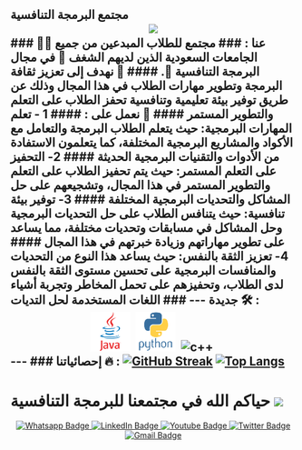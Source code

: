 ## مجتمع البرمجة التنافسية <div id="header" align="center"> <!--   <img src="https://media4.giphy.com/media/hpXdHPfFI5wTABdDx9/giphy.gif?cid=ecf05e47svoqlujyys5zh9k9br5w55fhiw8cespm4jo070ga&rid=giphy.gif&ct=g" width="300"/> --> <img src="https://media.tenor.com/LMpVMsVPmVEAAAAC/mobile-application-digital-marketing.gif" width="600"/> </div> ### :woman_technologist: عنا : ### مجتمع للطلاب المبدعين من جميع الجامعات السعودية الذين لديهم الشغف 🤩 في مجال البرمجة التنافسية 🤖. <!-- <img src="https://media.giphy.com/media/WUlplcMpOCEmTGBtBW/giphy.gif" width="30"> --> #### :seedling: نهدف إلى تعزيز ثقافة البرمجة وتطوير مهارات الطلاب في هذا المجال وذلك عن طريق توفير بيئة تعليمية وتنافسية تحفز الطلاب على التعلم والتطوير المستمر #### :telescope:   نعمل على : #### 1 - تعلم المهارات البرمجية: حيث يتعلم الطلاب البرمجة والتعامل مع الأكواد والمشاريع البرمجية المختلفة، كما يتعلمون الاستفادة من الأدوات والتقنيات البرمجية الحديثة #### 2- التحفيز على التعلم المستمر: حيث يتم تحفيز الطلاب على التعلم والتطوير المستمر في هذا المجال، وتشجيعهم على حل المشاكل والتحديات البرمجية المختلفة #### 3- توفير بيئة تنافسية: حيث يتنافس الطلاب على حل التحديات البرمجية وحل المشاكل في مسابقات وتحديات مختلفة، مما يساعد على تطوير مهاراتهم وزيادة خبرتهم في هذا المجال #### 4- تعزيز الثقة بالنفس: حيث يساعد هذا النوع من التحديات والمنافسات البرمجية على تحسين مستوى الثقة بالنفس لدى الطلاب، وتحفيزهم على تحمل المخاطر وتجربة أشياء جديدة --- ### اللغات المستخدمة لحل التديات  :hammer_and_wrench: : <div align="center"> <img src="https://github.com/devicons/devicon/blob/master/icons/java/java-original-wordmark.svg" title="Java" alt="Java" width="70" height="70"/>&nbsp; <img src="https://github.com/devicons/devicon/blob/master/icons/python/python-original-wordmark.svg" title="Python" alt="Python" width="70" height="70"/>&nbsp; <img src="https://github.com/isocpp/logos/blob/master/cpp_logo.svg" title="c++" alt="c++" width="70" height="70"/>&nbsp; </div> --- ### إحصائياتنا :fire: : [![GitHub Streak](http://github-readme-streak-stats.herokuapp.com?user=Challengeteam1&theme=dark&background=000000)](https://git.io/streak-stats) [![Top Langs](https://github-readme-stats.vercel.app/api/top-langs/?username=Challengeteam1&layout=compact&theme=vision-friendly-dark)](https://github.com/anuraghazra/github-readme-stats) <h1> حياكم الله في مجتمعنا للبرمجة التنافسية <img src="https://media.giphy.com/media/hvRJCLFzcasrR4ia7z/giphy.gif" width="30px"/> </h1> <div id="badges" align="center"> <a href="https://chat.whatsapp.com/IwAfr8zkfwSHIDwoMB97zr"> <img src="https://img.shields.io/badge/WhatsApp-25D366?style=for-the-badge&logo=whatsapp&logoColor=white" alt="Whatsapp Badge"/> </a> <a href="your-linkedin-URL"> <img src="https://img.shields.io/badge/LinkedIn-blue?style=for-the-badge&logo=linkedin&logoColor=white" alt="LinkedIn Badge"/> </a> <a href="your-youtube-URL"> <img src="https://img.shields.io/badge/YouTube-red?style=for-the-badge&logo=youtube&logoColor=white" alt="Youtube Badge"/> </a> <a href="https://twitter.com/Students_CPC"> <img src="https://img.shields.io/badge/Twitter-blue?style=for-the-badge&logo=twitter&logoColor=white" alt="Twitter Badge"/> </a> <a href="mailto:email@example.com"> <img src="https://img.shields.io/badge/Gmail-D14836?style=for-the-badge&logo=gmail&logoColor=white" alt="Gmail Badge"/> </a> </div> <div id="badges" align="center"> <img src="https://komarev.com/ghpvc/?username=Challengeteam1&style=flat-square&color=blue" alt=""/> </div> <!-- _____________________________________________________________________________________________________________________________________ --> <!-- ![ddacf13289d443f7425a0460e613560d](https://user-images.githubusercontent.com/128253849/226133594-a8e48796-d947-4669-9674-ccb21c7f5505.jpg) ### [<img src="https://user-images.githubusercontent.com/128253849/226134278-43ae2321-712b-492a-ab8b-c24895d5d941.png" alt="whatsapp" width="100"/>](https://chat.whatsapp.com/IwAfr8zkfwSHIDwoMB97zr) <a href="your-youtube-URL"> <img src="https://img.shields.io/badge/YouTube-red?style=for-the-badge&logo=youtube&logoColor=white" alt="Youtube Badge"/> </a> <a href="your-twitter-URL"> <img src="https://img.shields.io/badge/Twitter-blue?style=for-the-badge&logo=twitter&logoColor=white" alt="Twitter Badge"/> </a> <h1> hey there <img src="https://media.giphy.com/media/hvRJCLFzcasrR4ia7z/giphy.gif" width="30px"/> </h1> <img src="https://komarev.com/ghpvc/?username=your-github-username&style=flat-square&color=blue" alt=""/> #### هذا الحساب يحتوي على التحديات المرفوعه والمُعتمدة من فريق التحدي بالاضافة لحلها ✨ Here are some ideas to get you started: - 🔭 I’m currently working on ... - 🌱 I’m currently learning ... - 👯 I’m looking to collaborate on ... - 🤔 I’m looking for help with ... - 💬 Ask me about ... - 📫 How to reach me: ... - 😄 Pronouns: ... - ⚡ Fun fact: ... -->
